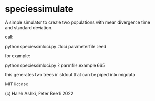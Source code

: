 # speciessimulate
A simple simulator to create two populations with mean divergence time and standard deviation.

call:

python speciessimloci.py #loci parameterfile seed

for example:

python speciessimloci.py 2 parmfile.example 665

this generates two trees in stdout that can be piped into migdata

MIT license

(c) Haleh Ashki, Peter Beerli 2022

